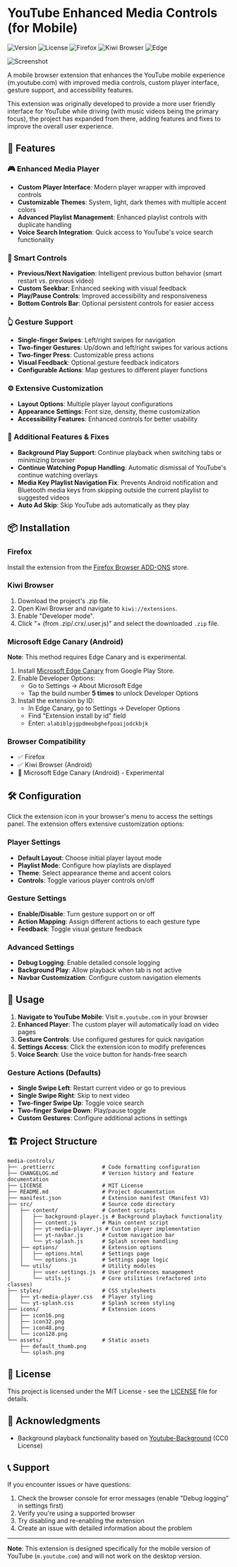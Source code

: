 # YouTube Enhanced Media Controls (for Mobile)

![Version](https://img.shields.io/badge/version-1.0.2-blue.svg)
![License](https://img.shields.io/badge/license-MIT-green.svg)
![Firefox](https://img.shields.io/badge/Firefox-Compatible-FF7139.svg?logo=firefoxbrowser&logoColor=white)
![Kiwi Browser](https://img.shields.io/badge/Kiwi%20Browser-Compatible-00C851.svg)
![Edge](https://img.shields.io/badge/Edge%20Canary-Experimental-FFA500.svg?logo=microsoftedge&logoColor=white)

![Screenshot](https://addons.mozilla.org/user-media/previews/full/325/325301.png?modified=1751767591)

A mobile browser extension that enhances the YouTube mobile experience (m.youtube.com) with improved media controls, custom player interface, gesture support, and accessibility features.

This extension was originally developed to provide a more user friendly interface for YouTube while driving (with music videos being the primary focus), the project has expanded from there, adding features and fixes to improve the overall user experience.

## 🚀 Features

### 🎮 Enhanced Media Player

-   **Custom Player Interface**: Modern player wrapper with improved controls
-   **Customizable Themes**: System, light, dark themes with multiple accent colors
-   **Advanced Playlist Management**: Enhanced playlist controls with duplicate handling
-   **Voice Search Integration**: Quick access to YouTube's voice search functionality

### 🎯 Smart Controls

-   **Previous/Next Navigation**: Intelligent previous button behavior (smart restart vs. previous video)
-   **Custom Seekbar**: Enhanced seeking with visual feedback
-   **Play/Pause Controls**: Improved accessibility and responsiveness
-   **Bottom Controls Bar**: Optional persistent controls for easier access

### 👆 Gesture Support

-   **Single-finger Swipes**: Left/right swipes for navigation
-   **Two-finger Gestures**: Up/down and left/right swipes for various actions
-   **Two-finger Press**: Customizable press actions
-   **Visual Feedback**: Optional gesture feedback indicators
-   **Configurable Actions**: Map gestures to different player functions

### ⚙️ Extensive Customization

-   **Layout Options**: Multiple player layout configurations
-   **Appearance Settings**: Font size, density, theme customization
-   **Accessibility Features**: Enhanced controls for better usability

### 🎵 Additional Features & Fixes

-   **Background Play Support**: Continue playback when switching tabs or minimizing browser
-   **Continue Watching Popup Handling**: Automatic dismissal of YouTube's continue watching overlays
-   **Media Key Playlist Navigation Fix**: Prevents Android notification and Bluetooth media keys from skipping outside the current playlist to suggested videos
-   **Auto Ad Skip**: Skip YouTube ads automatically as they play

## 📦 Installation

### Firefox

Install the extension from the [Firefox Browser ADD-ONS](https://addons.mozilla.org/en-GB/firefox/addon/yt-enhanced-media-controls/) store.

### Kiwi Browser

1. Download the project's .zip file.
2. Open Kiwi Browser and navigate to `kiwi://extensions`.
3. Enable "Developer mode".
4. Click "+ (from .zip/.crx/.user.js)" and select the downloaded `.zip` file.

### Microsoft Edge Canary (Android)

**Note**: This method requires Edge Canary and is experimental.

1. Install [Microsoft Edge Canary](https://play.google.com/store/apps/details?id=com.microsoft.emmx.canary) from Google Play Store.
2. Enable Developer Options:
    - Go to Settings → About Microsoft Edge
    - Tap the build number **5 times** to unlock Developer Options
3. Install the extension by ID:
    - In Edge Canary, go to Settings → Developer Options
    - Find "Extension install by id" field
    - Enter: `alabiblpjgpdmeobghefpoaijodckbjk`

### Browser Compatibility

-   ✅ Firefox
-   ✅ Kiwi Browser (Android)
-   🧪 Microsoft Edge Canary (Android) - Experimental

## 🛠️ Configuration

Click the extension icon in your browser's menu to access the settings panel. The extension offers extensive customization options:

### Player Settings

-   **Default Layout**: Choose initial player layout mode
-   **Playlist Mode**: Configure how playlists are displayed
-   **Theme**: Select appearance theme and accent colors
-   **Controls**: Toggle various player controls on/off

### Gesture Settings

-   **Enable/Disable**: Turn gesture support on or off
-   **Action Mapping**: Assign different actions to each gesture type
-   **Feedback**: Toggle visual gesture feedback

### Advanced Settings

-   **Debug Logging**: Enable detailed console logging
-   **Background Play**: Allow playback when tab is not active
-   **Navbar Customization**: Configure custom navigation elements

## 🎯 Usage

1. **Navigate to YouTube Mobile**: Visit `m.youtube.com` in your browser
2. **Enhanced Player**: The custom player will automatically load on video pages
3. **Gesture Controls**: Use configured gestures for quick navigation
4. **Settings Access**: Click the extension icon to modify preferences
5. **Voice Search**: Use the voice button for hands-free search

### Gesture Actions (Defaults)

-   **Single Swipe Left**: Restart current video or go to previous
-   **Single Swipe Right**: Skip to next video
-   **Two-finger Swipe Up**: Toggle voice search
-   **Two-finger Swipe Down**: Play/pause toggle
-   **Custom Gestures**: Configure additional actions in settings

## 🏗️ Project Structure

```
media-controls/
├── .prettierrc               # Code formatting configuration
├── CHANGELOG.md              # Version history and feature documentation
├── LICENSE                   # MIT License
├── README.md                 # Project documentation
├── manifest.json             # Extension manifest (Manifest V3)
├── src/                      # Source code directory
│   ├── content/              # Content scripts
│   │   ├── background-player.js # Background playback functionality
│   │   ├── content.js        # Main content script
│   │   ├── yt-media-player.js # Custom player implementation
│   │   ├── yt-navbar.js      # Custom navigation bar
│   │   └── yt-splash.js      # Splash screen handling
│   ├── options/              # Extension options
│   │   ├── options.html      # Settings page
│   │   └── options.js        # Settings page logic
│   └── utils/                # Utility modules
│       ├── user-settings.js  # User preferences management
│       └── utils.js          # Core utilities (refactored into classes)
├── styles/                   # CSS stylesheets
│   ├── yt-media-player.css   # Player styling
│   └── yt-splash.css         # Splash screen styling
├── icons/                    # Extension icons
│   ├── icon16.png
│   ├── icon32.png
│   ├── icon48.png
│   └── icon128.png
└── assets/                   # Static assets
    ├── default_thumb.png
    └── splash.png
```

## 📄 License

This project is licensed under the MIT License - see the [LICENSE](LICENSE) file for details.

## 🙏 Acknowledgments

-   Background playback functionality based on [Youtube-Background](https://github.com/alkisqwe/Youtube-Background) (CC0 License)

## 📞 Support

If you encounter issues or have questions:

1. Check the browser console for error messages (enable "Debug logging" in settings first)
2. Verify you're using a supported browser
3. Try disabling and re-enabling the extension
4. Create an issue with detailed information about the problem

---

**Note**: This extension is designed specifically for the mobile version of YouTube (`m.youtube.com`) and will not work on the desktop version.
